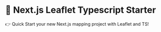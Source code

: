 # 🍃 Next.js Leaflet Typescript Starter

👉 Quick Start your new Next.js mapping project with Leaflet and TS!
